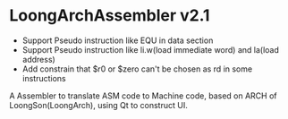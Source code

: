 # LoongArchAssembler v2.1
+ Support Pseudo instruction like EQU in data section
+ Support Pseudo instruction like li.w(load immediate word) and la(load address)
+ Add constrain that $r0 or $zero can't be chosen as rd in some instructions

A Assembler to translate ASM code to Machine code, based on ARCH of LoongSon(LoongArch), using Qt to construct UI.
